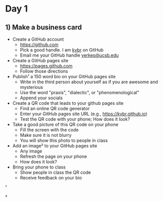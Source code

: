 





# Day 1





## 1) Make a business card

- Create a GitHub account
  - <https://github.com>
  - Pick a good handle. I am [kybr](https://kybr.github.io) on GitHub
  - Email me your GitHub handle <yerkes@ucsb.edu>
- Create a GitHub pages site
  - <https://pages.github.com>
  - Follow those directions
- Publish¹ a 150 word bio on your GitHub pages site
  - Write in the third person about yourself as if you are awesome and mysterious
  - Use the word "praxis", "dialectic", or "phenomenological"
  - Append your socials
- Create a QR code that leads to your github pages site
  - Find an online QR code generator
  - Enter your GitHub pages site URL (e.g., <https://kybr.github.io>)
  - Test the QR code with your phone; How does it look?
- Take a good picture of this QR code on your phone
  - Fill the screen with the code
  - Make sure it is not blurry
  - You will show this photo to people in class
- Add an image² to your GitHub pages site
  - Any image
  - Refresh the page on your phone
  - How does it look?
- Bring your phone to class
  - Show people in class the QR code
  - Receive feedback on your bio



¹

²

